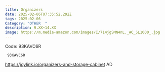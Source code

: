 ```yaml
---
title: Organizers
date: 2025-02-06T07:35:52.292Z
tags: 2025-02-06
Category: "OTHER  "
description: 9.XX~14.XX
image: https://m.media-amazon.com/images/I/714jgSMN4nL._AC_SL1000_.jpg
---
```

Code: 93KAVC6R

<pre class="language-javascript"><code

class="language-javascript"> 93KAVC6R </code></pre>

https://joylink.io/organizers-and-storage-cabinet  AD